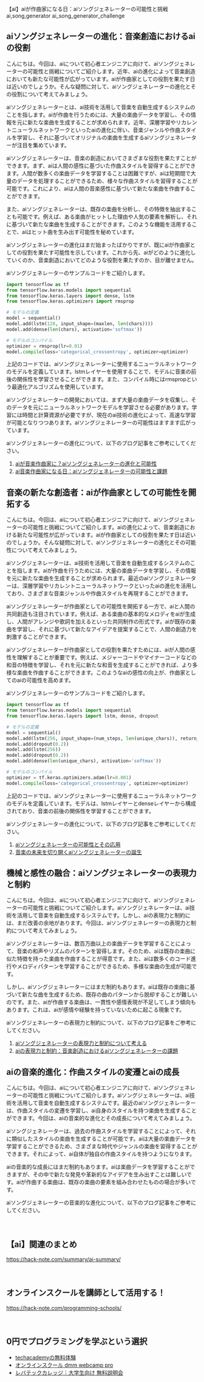 【ai】aiが作曲家になる日：aiソングジェネレーターの可能性と挑戦
ai,song,generator
ai_song_generator_challenge

## aiソングジェネレーターの進化：音楽創造におけるaiの役割

こんにちは。今回は、aiについて初心者エンジニアに向けて、aiソングジェネレーターの可能性と挑戦についてご紹介します。近年、aiの進化によって音楽創造においても新たな可能性が広がっています。aiが作曲家としての役割を果たす日は近いのでしょうか。そんな疑問に対して、aiソングジェネレーターの進化とその役割について考えてみましょう。

aiソングジェネレーターとは、ai技術を活用して音楽を自動生成するシステムのことを指します。aiが作曲を行うためには、大量の楽曲データを学習し、その情報を元に新たな楽曲を生成することが求められます。近年、深層学習やリカレントニューラルネットワークといったaiの進化に伴い、音楽ジャンルや作曲スタイルを学習し、それに基づいてオリジナルの楽曲を生成するaiソングジェネレーターが注目を集めています。

aiソングジェネレーターは、音楽の創造においてさまざまな役割を果たすことができます。まず、aiは人間の感性に基づいた作曲スタイルを習得することができます。人間が数多くの楽曲データを学習することは困難ですが、aiは短期間で大量のデータを処理することができるため、様々な作曲スタイルを習得することが可能です。これにより、aiは人間の音楽感性に基づいて新たな楽曲を作曲することができます。

また、aiソングジェネレーターは、既存の楽曲を分析し、その特徴を抽出することも可能です。例えば、ある楽曲がヒットした理由や人気の要素を解析し、それに基づいて新たな楽曲を生成することができます。このような機能を活用することで、aiはヒット曲を生み出す可能性を秘めています。

aiソングジェネレーターの進化はまだ始まったばかりですが、既にaiが作曲家としての役割を果たす可能性を示しています。これから先、aiがどのように進化していくのか、音楽創造においてどのような役割を果たすのか、目が離せません。

aiソングジェネレーターのサンプルコードをご紹介します。

```python
import tensorflow as tf
from tensorflow.keras.models import sequential
from tensorflow.keras.layers import dense, lstm
from tensorflow.keras.optimizers import rmsprop

# モデルの定義
model = sequential()
model.add(lstm(128, input_shape=(maxlen, len(chars))))
model.add(dense(len(chars), activation='softmax'))

# モデルのコンパイル
optimizer = rmsprop(lr=0.01)
model.compile(loss='categorical_crossentropy', optimizer=optimizer)
```

上記のコードでは、aiソングジェネレーターに使用するニューラルネットワークのモデルを定義しています。lstmレイヤーを使用することで、モデルに音楽の前後の関係性を学習させることができます。また、コンパイル時にはrmspropという最適化アルゴリズムを使用しています。

aiソングジェネレーターの開発においては、まず大量の楽曲データを収集し、そのデータを元にニューラルネットワークモデルを学習させる必要があります。学習には時間と計算資源が必要ですが、現在のai技術の進化によって、高速な学習が可能となりつつあります。aiソングジェネレーターの可能性はますます広がっています。

aiソングジェネレーターの進化について、以下のブログ記事をご参考にしてください。

1. [aiが音楽作曲家に？aiソングジェネレーターの進化と可能性](https://www.xtend.co.jp/journal/analytics/ai-song-generator/)
2. [ai音楽作曲家になる日：aiソングジェネレーターの可能性と課題](https://www.atmarkit.co.jp/ait/articles/2005/29/news031.html)

## 音楽の新たな創造者：aiが作曲家としての可能性を開拓する

こんにちは。今回は、aiについて初心者エンジニアに向けて、aiソングジェネレーターの可能性と挑戦についてご紹介します。aiの進化によって、音楽創造における新たな可能性が広がっています。aiが作曲家としての役割を果たす日は近いのでしょうか。そんな疑問に対して、aiソングジェネレーターの進化とその可能性について考えてみましょう。

aiソングジェネレーターは、ai技術を活用して音楽を自動生成するシステムのことを指します。aiが作曲を行うためには、大量の楽曲データを学習し、その情報を元に新たな楽曲を生成することが求められます。最近のaiソングジェネレーターは、深層学習やリカレントニューラルネットワークといったaiの進化を活用しており、さまざまな音楽ジャンルや作曲スタイルを再現することができます。

aiソングジェネレーターが作曲家としての可能性を開拓する一方で、aiと人間の共同創造も注目されています。例えば、ある楽曲の基本的なメロディをaiが生成し、人間がアレンジや歌詞を加えるといった共同制作の形式です。aiが既存の楽曲を学習し、それに基づいて新たなアイデアを提案することで、人間の創造力を刺激することができます。

aiソングジェネレーターが作曲家としての役割を果たすためには、aiが人間の感性を理解することが重要です。例えば、メジャーコードやマイナーコードなどの和音の特徴を学習し、それを元に新たな和音を生成することができれば、より多様な楽曲を作曲することができます。このようなaiの感性の向上が、作曲家としてのaiの可能性を高めます。

aiソングジェネレーターのサンプルコードをご紹介します。

```python
import tensorflow as tf
from tensorflow.keras.models import sequential
from tensorflow.keras.layers import lstm, dense, dropout

# モデルの定義
model = sequential()
model.add(lstm(256, input_shape=(num_steps, len(unique_chars)), return_sequences=true))
model.add(dropout(0.2))
model.add(lstm(256))
model.add(dropout(0.2))
model.add(dense(len(unique_chars), activation='softmax'))

# モデルのコンパイル
optimizer = tf.keras.optimizers.adam(lr=0.001)
model.compile(loss='categorical_crossentropy', optimizer=optimizer)
```

上記のコードでは、aiソングジェネレーターに使用するニューラルネットワークのモデルを定義しています。モデルは、lstmレイヤーとdenseレイヤーから構成されており、音楽の前後の関係性を学習することができます。

aiソングジェネレーターの進化について、以下のブログ記事をご参考にしてください。

1. [aiソングジェネレーターの可能性とその応用](https://www.firstorder.jp/press_releases/415)
2. [音楽の未来を切り開くaiソングジェネレーターの誕生](https://robotstart.info/2020/04/18/ai-songgenerator.html)

## 機械と感性の融合：aiソングジェネレーターの表現力と制約

こんにちは。今回は、aiについて初心者エンジニアに向けて、aiソングジェネレーターの可能性と挑戦についてご紹介します。aiソングジェネレーターは、ai技術を活用して音楽を自動生成するシステムです。しかし、aiの表現力と制約には、まだ改善の余地があります。今回は、aiソングジェネレーターの表現力と制約について考えてみましょう。

aiソングジェネレーターは、数百万曲以上の楽曲データを学習することによって、音楽の和声やリズムのパターンを習得します。そのため、aiは既存の楽曲に似た特徴を持った楽曲を作曲することが得意です。また、aiは数多くのコード進行やメロディパターンを学習することができるため、多様な楽曲の生成が可能です。

しかし、aiソングジェネレーターにはまだ制約もあります。aiは既存の楽曲に基づいて新たな曲を生成するため、既存の曲のパターンから脱却することが難しいのです。また、aiが作曲する楽曲は、一貫性や感情表現が不足してしまう傾向もあります。これは、aiが感情や経験を持っていないために起こる現象です。

aiソングジェネレーターの表現力と制約について、以下のブログ記事をご参考にしてください。

1. [aiソングジェネレーターの表現力と制約について考える](https://virtualcast.jp/blog/ai-song-generator/)
2. [aiの表現力と制約：音楽創造におけるaiソングジェネレーターの課題](https://news.mynavi.jp/article/20201130-1568911/)

## aiの音楽的進化：作曲スタイルの変遷とaiの成長

こんにちは。今回は、aiについて初心者エンジニアに向けて、aiソングジェネレーターの可能性と挑戦についてご紹介します。aiソングジェネレーターは、ai技術を活用して音楽を自動生成するシステムです。最近のaiソングジェネレーターは、作曲スタイルの変遷を学習し、ai自身のスタイルを持つ楽曲を生成することができます。今回は、aiの音楽的な進化とその成長について考えてみましょう。

aiソングジェネレーターは、過去の作曲スタイルを学習することによって、それに類似したスタイルの楽曲を生成することが可能です。aiは大量の楽曲データを学習することができるため、さまざまな時代やジャンルの楽曲を習得することができます。それによって、ai自体が独自の作曲スタイルを持つようになります。

aiの音楽的な成長にはまだ制約もあります。aiは楽曲データを学習することができますが、その中で新たな発見や革新的なアイデアを生み出すことは難しいです。aiが作曲する楽曲は、既存の楽曲の要素を組み合わせたものの場合が多いです。

aiソングジェネレーターの音楽的な進化について、以下のブログ記事をご参考にしてください。

　

## 【ai】関連のまとめ
https://hack-note.com/summary/ai-summary/

　

## オンラインスクールを講師として活用する！
https://hack-note.com/programming-schools/

　

## 0円でプログラミングを学ぶという選択
- [techacademyの無料体験](//af.moshimo.com/af/c/click?a_id=2612475&amp;p_id=1555&amp;pc_id=2816&amp;pl_id=22706&amp;url=https%3a%2f%2ftechacademy.jp%2fhtmlcss-trial%3futm_source%3dmoshimo%26utm_medium%3daffiliate%26utm_campaign%3dtextad)
- [オンラインスクール dmm webcamp pro](//af.moshimo.com/af/c/click?a_id=2612482&amp;p_id=1363&amp;pc_id=2297&amp;pl_id=39999&amp;guid=on)
- [レバテックカレッジ｜大学生向け 無料説明会](//af.moshimo.com/af/c/click?a_id=4071793&p_id=3198&pc_id=7488&pl_id=41848)


